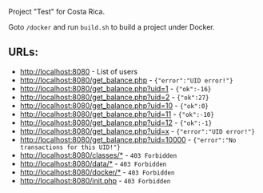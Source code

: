 Project "Test" for Costa Rica.

Goto `/docker` and run `build.sh` to build a project under Docker.

## URLs:

- [http://localhost:8080](http://localhost:8080) - List of users
- [http://localhost:8080/get_balance.php](http://localhost:8080/get_balance.php) - `{"error":"UID error!"}`
- [http://localhost:8080/get_balance.php?uid=1](http://localhost:8080/get_balance.php?uid=1) - `{"ok":-16}`
- [http://localhost:8080/get_balance.php?uid=2](http://localhost:8080/get_balance.php?uid=2) - `{"ok":27}`
- [http://localhost:8080/get_balance.php?uid=10](http://localhost:8080/get_balance.php?uid=10) - `{"ok":0}`
- [http://localhost:8080/get_balance.php?uid=11](http://localhost:8080/get_balance.php?uid=11) - `{"ok":-10}`
- [http://localhost:8080/get_balance.php?uid=12](http://localhost:8080/get_balance.php?uid=12) - `{"ok":-1}`
- [http://localhost:8080/get_balance.php?uid=x](http://localhost:8080/get_balance.php?uid=x) - `{"error":"UID error!"}`
- [http://localhost:8080/get_balance.php?uid=10000](http://localhost:8080/get_balance.php?uid=10000) - `{"error":"No transactions for this UID!"}`
- [http://localhost:8080/classes/*](http://localhost:8080/classes/) - `403 Forbidden`
- [http://localhost:8080/data/*](http://localhost:8080/data/) - `403 Forbidden`
- [http://localhost:8080/docker/*](http://localhost:8080/docker/) - `403 Forbidden`
- [http://localhost:8080/init.php](http://localhost:8080/init.php) - `403 Forbidden`